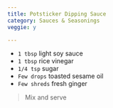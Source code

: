 ```yaml
---
title: Potsticker Dipping Sauce 
category: Sauces & Seasonings
veggie: y

--- 
```

* `1 tbsp` light soy sauce
* `1 tbsp` rice vinegar
* `1/4 tsp` sugar
* `Few drops` toasted sesame oil
* `Few shreds` fresh ginger

> Mix and serve